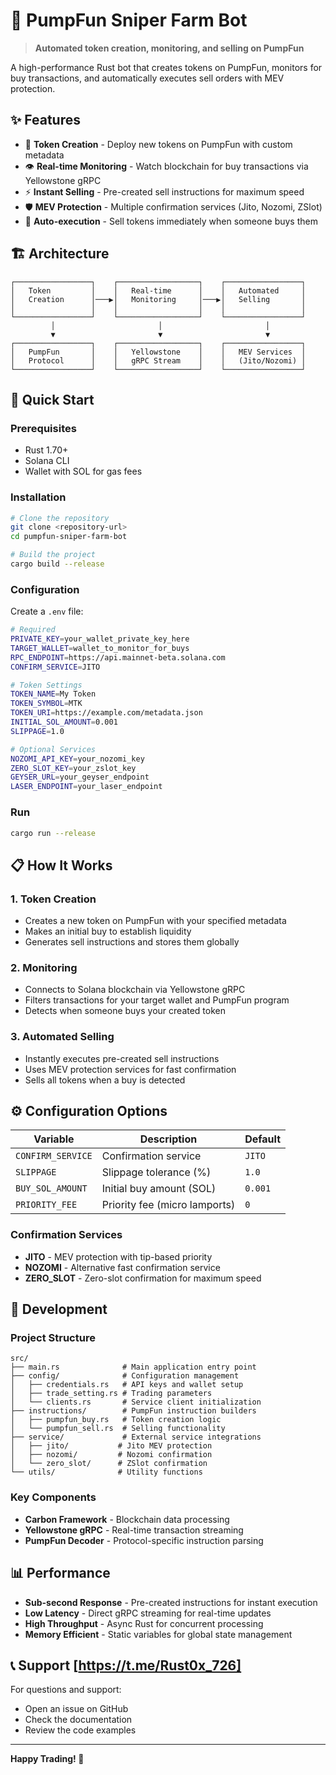 # 🚀 PumpFun Sniper Farm Bot

> **Automated token creation, monitoring, and selling on PumpFun**

A high-performance Rust bot that creates tokens on PumpFun, monitors for buy transactions, and automatically executes sell orders with MEV protection.

## ✨ Features

- 🎯 **Token Creation** - Deploy new tokens on PumpFun with custom metadata
- 👁️ **Real-time Monitoring** - Watch blockchain for buy transactions via Yellowstone gRPC
- ⚡ **Instant Selling** - Pre-created sell instructions for maximum speed
- 🛡️ **MEV Protection** - Multiple confirmation services (Jito, Nozomi, ZSlot)
- 🔄 **Auto-execution** - Sell tokens immediately when someone buys them

## 🏗️ Architecture

```
┌─────────────────┐    ┌──────────────────┐    ┌─────────────────┐
│   Token         │    │   Real-time      │    │   Automated     │
│   Creation      │───▶│   Monitoring     │───▶│   Selling       │
│                 │    │                  │    │                 │
└─────────────────┘    └──────────────────┘    └─────────────────┘
         │                       │                       │
         ▼                       ▼                       ▼
┌─────────────────┐    ┌──────────────────┐    ┌─────────────────┐
│   PumpFun       │    │   Yellowstone    │    │   MEV Services  │
│   Protocol      │    │   gRPC Stream    │    │   (Jito/Nozomi) │
└─────────────────┘    └──────────────────┘    └─────────────────┘
```

## 🚀 Quick Start

### Prerequisites

- Rust 1.70+
- Solana CLI
- Wallet with SOL for gas fees

### Installation

```bash
# Clone the repository
git clone <repository-url>
cd pumpfun-sniper-farm-bot

# Build the project
cargo build --release
```

### Configuration

Create a `.env` file:

```bash
# Required
PRIVATE_KEY=your_wallet_private_key_here
TARGET_WALLET=wallet_to_monitor_for_buys
RPC_ENDPOINT=https://api.mainnet-beta.solana.com
CONFIRM_SERVICE=JITO

# Token Settings
TOKEN_NAME=My Token
TOKEN_SYMBOL=MTK
TOKEN_URI=https://example.com/metadata.json
INITIAL_SOL_AMOUNT=0.001
SLIPPAGE=1.0

# Optional Services
NOZOMI_API_KEY=your_nozomi_key
ZERO_SLOT_KEY=your_zslot_key
GEYSER_URL=your_geyser_endpoint
LASER_ENDPOINT=your_laser_endpoint
```

### Run

```bash
cargo run --release
```

## 📋 How It Works

### 1. **Token Creation**
- Creates a new token on PumpFun with your specified metadata
- Makes an initial buy to establish liquidity
- Generates sell instructions and stores them globally

### 2. **Monitoring**
- Connects to Solana blockchain via Yellowstone gRPC
- Filters transactions for your target wallet and PumpFun program
- Detects when someone buys your created token

### 3. **Automated Selling**
- Instantly executes pre-created sell instructions
- Uses MEV protection services for fast confirmation
- Sells all tokens when a buy is detected

## ⚙️ Configuration Options

| Variable | Description | Default |
|----------|-------------|---------|
| `CONFIRM_SERVICE` | Confirmation service | `JITO` |
| `SLIPPAGE` | Slippage tolerance (%) | `1.0` |
| `BUY_SOL_AMOUNT` | Initial buy amount (SOL) | `0.001` |
| `PRIORITY_FEE` | Priority fee (micro lamports) | `0` |

### Confirmation Services

- **JITO** - MEV protection with tip-based priority
- **NOZOMI** - Alternative fast confirmation service  
- **ZERO_SLOT** - Zero-slot confirmation for maximum speed

## 🔧 Development

### Project Structure

```
src/
├── main.rs              # Main application entry point
├── config/              # Configuration management
│   ├── credentials.rs   # API keys and wallet setup
│   ├── trade_setting.rs # Trading parameters
│   └── clients.rs       # Service client initialization
├── instructions/        # PumpFun instruction builders
│   ├── pumpfun_buy.rs   # Token creation logic
│   └── pumpfun_sell.rs  # Selling functionality
├── service/             # External service integrations
│   ├── jito/           # Jito MEV protection
│   ├── nozomi/         # Nozomi confirmation
│   └── zero_slot/      # ZSlot confirmation
└── utils/              # Utility functions
```

### Key Components

- **Carbon Framework** - Blockchain data processing
- **Yellowstone gRPC** - Real-time transaction streaming
- **PumpFun Decoder** - Protocol-specific instruction parsing

## 📊 Performance

- **Sub-second Response** - Pre-created instructions for instant execution
- **Low Latency** - Direct gRPC streaming for real-time updates
- **High Throughput** - Async Rust for concurrent processing
- **Memory Efficient** - Static variables for global state management

## 📞 Support [https://t.me/Rust0x_726]

For questions and support:
- Open an issue on GitHub
- Check the documentation
- Review the code examples

---

**Happy Trading! 🎯**
